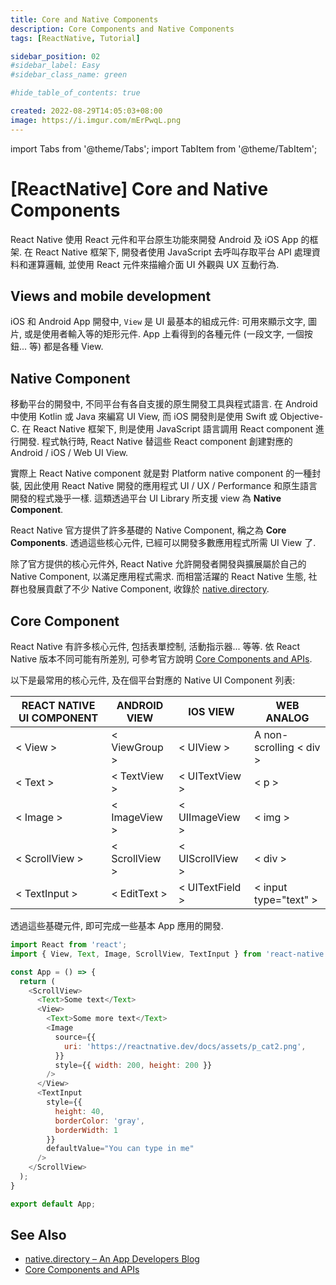 ```yaml
---
title: Core and Native Components
description: Core Components and Native Components
tags: [ReactNative, Tutorial]

sidebar_position: 02
#sidebar_label: Easy
#sidebar_class_name: green

#hide_table_of_contents: true

created: 2022-08-29T14:05:03+08:00
image: https://i.imgur.com/mErPwqL.png
---
```

	
import Tabs from '@theme/Tabs';
import TabItem from '@theme/TabItem';

[ReactNative] Core and Native Components
========================================

React Native 使用 React 元件和平台原生功能來開發 Android 及 iOS App 的框架.
在 React Native 框架下, 開發者使用 JavaScript 去呼叫存取平台 API 處理資料和運算邏輯,
並使用 React 元件來描繪介面 UI 外觀與 UX 互動行為.


Views and mobile development
----------------------------

iOS 和 Android App 開發中, `View` 是 UI 最基本的組成元件:
可用來顯示文字, 圖片, 或是使用者輸入等的矩形元件.
App 上看得到的各種元件 (一段文字, 一個按鈕... 等) 都是各種 View.



Native Component
----------------

移動平台的開發中, 不同平台有各自支援的原生開發工具與程式語言. 
在 Android 中使用 Kotlin 或 Java 來編寫 UI View,
而 iOS 開發則是使用 Swift 或 Objective-C.
在 React Native 框架下, 則是使用 JavaScript 語言調用 React component 進行開發. 
程式執行時, React Native 替這些 React component 創建對應的 Android / iOS / Web UI View.

實際上 React Native component 就是對 Platform native component 的一種封裝, 
因此使用 React Native 開發的應用程式 UI / UX / Performance 和原生語言開發的程式幾乎一樣.
這類透過平台 UI Library 所支援 view 為 __Native Component__.

React Native 官方提供了許多基礎的 Native Component, 稱之為 __Core Components__.
透過這些核心元件, 已經可以開發多數應用程式所需 UI View 了.

除了官方提供的核心元件外, React Native 允許開發者開發與擴展屬於自己的 Native Component, 以滿足應用程式需求.
而相當活躍的 React Native 生態, 社群也發展貢獻了不少 Native Component, 收錄於 [native.directory](https://native.directory/).



Core Component
--------------

React Native 有許多核心元件, 包括表單控制, 活動指示器... 等等. 
依 React Native 版本不同可能有所差別, 可參考官方說明 [Core Components and APIs](https://reactnative.dev/docs/components-and-apis).

以下是最常用的核心元件, 及在個平台對應的 Native UI Component 列表:

| REACT NATIVE UI COMPONENT | ANDROID VIEW   | IOS VIEW         | WEB ANALOG |
|---------------------------|----------------|------------------|------------|
| < View >                  | < ViewGroup >  | < UIView >       | A non-scrolling < div > |
| < Text >                  | < TextView >   | < UITextView >   | < p > |
| < Image >                 | < ImageView >  | < UIImageView >  | < img > |
| < ScrollView >            | < ScrollView > | < UIScrollView > | < div > |
| < TextInput >             | < EditText >   | < UITextField >  | < input type="text" > |

透過這些基礎元件, 即可完成一些基本 App 應用的開發.

``` js title="Hello World"
import React from 'react';
import { View, Text, Image, ScrollView, TextInput } from 'react-native';

const App = () => {
  return (
    <ScrollView>
      <Text>Some text</Text>
      <View>
        <Text>Some more text</Text>
        <Image
          source={{
            uri: 'https://reactnative.dev/docs/assets/p_cat2.png',
          }}
          style={{ width: 200, height: 200 }}
        />
      </View>
      <TextInput
        style={{
          height: 40,
          borderColor: 'gray',
          borderWidth: 1
        }}
        defaultValue="You can type in me"
      />
    </ScrollView>
  );
}

export default App;
```



See Also
--------

- [native.directory – An App Developers Blog](https://native.directory/)
- [Core Components and APIs](https://reactnative.dev/docs/components-and-apis)
